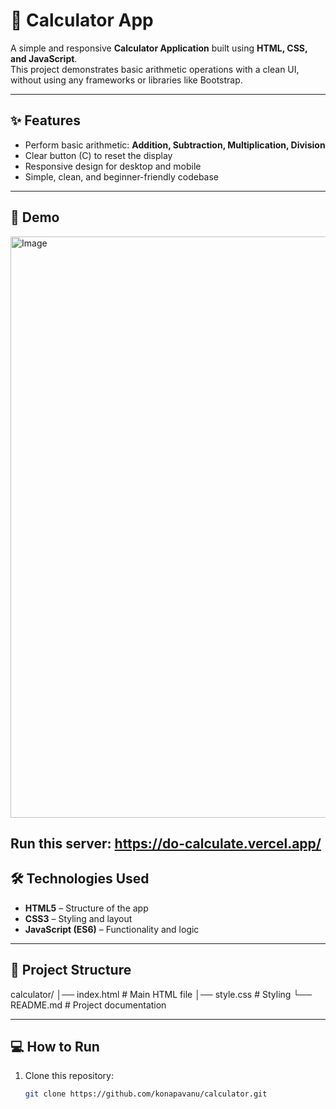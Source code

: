 
# 🧮 Calculator App

A simple and responsive **Calculator Application** built using **HTML, CSS, and JavaScript**.  
This project demonstrates basic arithmetic operations with a clean UI, without using any frameworks or libraries like Bootstrap.

---

## ✨ Features
- Perform basic arithmetic: **Addition, Subtraction, Multiplication, Division**
- Clear button (C) to reset the display
- Responsive design for desktop and mobile
- Simple, clean, and beginner-friendly codebase

---

## 🚀 Demo

<img width="958" height="930" alt="Image" src="https://github.com/user-attachments/assets/8399360d-cbc6-47f3-9f15-53cbb6dec286" />


Run this server: https://do-calculate.vercel.app/
---

## 🛠️ Technologies Used
- **HTML5** – Structure of the app  
- **CSS3** – Styling and layout  
- **JavaScript (ES6)** – Functionality and logic  

---

## 📂 Project Structure
calculator/
│── index.html # Main HTML file
│── style.css # Styling
└── README.md # Project documentation


---

## 💻 How to Run
1. Clone this repository:
   ```bash
   git clone https://github.com/konapavanu/calculator.git

